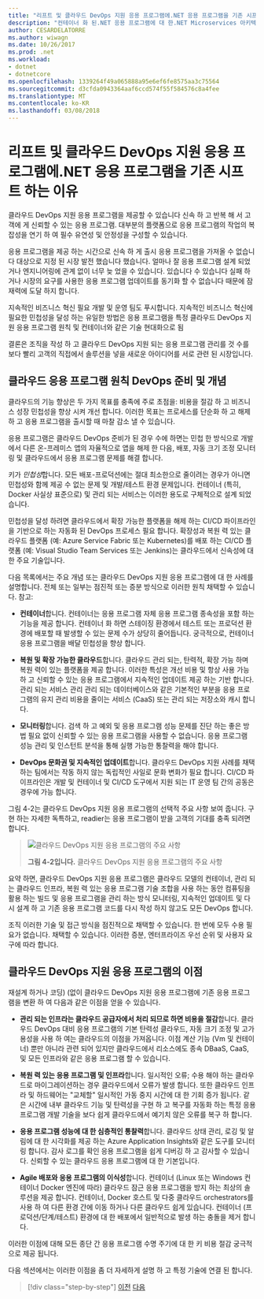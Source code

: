 ```yaml
---
title: "리프트 및 클라우드 DevOps 지원 응용 프로그램에.NET 응용 프로그램을 기존 시프트 하는 이유"
description: "컨테이너 화 된.NET 응용 프로그램에 대 한.NET Microservices 아키텍처 | 리프트 및 클라우드 DevOps 지원 응용 프로그램에.NET 응용 프로그램을 기존 시프트 하는 이유"
author: CESARDELATORRE
ms.author: wiwagn
ms.date: 10/26/2017
ms.prod: .net
ms.workload:
- dotnet
- dotnetcore
ms.openlocfilehash: 1339264f49a065888a95e6ef6fe8575aa3c75564
ms.sourcegitcommit: d3cfda0943364aaf6ccd574f55f584576c8a4fee
ms.translationtype: MT
ms.contentlocale: ko-KR
ms.lasthandoff: 03/08/2018
---
```

# <a name="reasons-to-lift-and-shift-existing-net-apps-to-cloud-devops-ready-applications"></a>리프트 및 클라우드 DevOps 지원 응용 프로그램에.NET 응용 프로그램을 기존 시프트 하는 이유

클라우드 DevOps 지원 응용 프로그램을 제공할 수 있습니다 신속 하 고 반복 해 서 고객에 게 신뢰할 수 있는 응용 프로그램. 대부분의 플랫폼으로 응용 프로그램의 작업의 복잡성을 연기 하 여 필수 유연성 및 안정성을 구성할 수 있습니다.

응용 프로그램을 제공 하는 시간으로 신속 하 게 출시 응용 프로그램을 가져올 수 없습니다 대상으로 지정 된 시장 발전 했습니다 했습니다. 얼마나 잘 응용 프로그램 설계 되었거나 엔지니어링에 관계 없이 너무 늦 었을 수 있습니다. 있습니다 수 있습니다 실패 하거나 시장의 요구를 사용한 응용 프로그램 업데이트를 동기화 할 수 없습니다 때문에 잠재력에 도달 하지 합니다.

지속적인 비즈니스 혁신 필요 개발 및 운영 팀도 푸시합니다. 지속적인 비즈니스 혁신에 필요한 민첩성을 달성 하는 유일한 방법은 응용 프로그램을 특정 클라우드 DevOps 지원 응용 프로그램 원칙 및 컨테이너와 같은 기술 현대화으로 됨

결론은 조직을 작성 하 고 클라우드 DevOps 지원 되는 응용 프로그램 관리를 것 수를 보다 빨리 고객의 직접에서 솔루션을 넣을 새로운 아이디어를 서로 관련 된 시장입니다.

## <a name="cloud-devops-ready-application-principles-and-tenets"></a>클라우드 응용 프로그램 원칙 DevOps 준비 및 개념 

클라우드의 기능 향상은 두 가지 목표를 충족에 주로 초점을: 비용을 절감 하 고 비즈니스 성장 민첩성을 향상 시켜 개선 합니다. 이러한 목표는 프로세스를 단순화 하 고 해제 하 고 응용 프로그램을 출시할 때 마찰 감소 낼 수 있습니다.

응용 프로그램은 클라우드 DevOps 준비가 된 경우 수에 하면는 민첩 한 방식으로 개발에서 다른 온-프레미스 앱의 자율적으로 앱을 해제 한 다음, 배포, 자동 크기 조정 모니터링 및 클라우드에서 응용 프로그램 문제를 해결 합니다.

키가 *민첩성*합니다. 모든 배포-프로덕션에는 절대 최소한으로 줄이려는 경우가 아니면 민첩성와 함께 제공 수 없는 문제 및 개발/테스트 환경 문제입니다. 컨테이너 (특히, Docker 사실상 표준으로) 및 관리 되는 서비스는 이러한 용도로 구체적으로 설계 되었습니다.

민첩성을 달성 하려면 클라우드에서 확장 가능한 플랫폼을 해제 하는 CI/CD 파이프라인을 기반으로 하는 자동화 된 DevOps 프로세스 필요 합니다. 확장성과 복원 력 있는 클라우드 플랫폼 (예: Azure Service Fabric 또는 Kubernetes)를 배포 하는 CI/CD 플랫폼 (예: Visual Studio Team Services 또는 Jenkins)는 클라우드에서 신속성에 대 한 주요 기술입니다.

다음 목록에서는 주요 개념 또는 클라우드 DevOps 지원 응용 프로그램에 대 한 사례를 설명합니다. 전체 또는 일부는 점진적 또는 증분 방식으로 이러한 원칙 채택할 수 있습니다. 참고:

-   **컨테이너**합니다. 컨테이너는 응용 프로그램 자체 응용 프로그램 종속성을 포함 하는 기능을 제공 합니다. 컨테이너 화 하면 스테이징 환경에서 테스트 또는 프로덕션 환경에 배포할 때 발생할 수 있는 문제 수가 상당히 줄어듭니다. 궁극적으로, 컨테이너 응용 프로그램을 배달 민첩성을 향상 합니다.

-   **복원 및 확장 가능한 클라우드**합니다. 클라우드 관리 되는, 탄력적, 확장 가능 하며 복원 력이 있는 플랫폼을 제공 합니다. 이러한 특성은 개선 비용 및 항상 사용 가능 하 고 신뢰할 수 있는 응용 프로그램에서 지속적인 업데이트 제공 하는 기반 합니다. 관리 되는 서비스 관리 관리 되는 데이터베이스와 같은 기본적인 부분을 응용 프로그램의 유지 관리 비용을 줄이는 서비스 (CaaS) 또는 관리 되는 저장소와 캐시 합니다.

-   **모니터링**합니다. 검색 하 고 예외 및 응용 프로그램 성능 문제를 진단 하는 좋은 방법 필요 없이 신뢰할 수 있는 응용 프로그램을 사용할 수 없습니다. 응용 프로그램 성능 관리 및 인스턴트 분석을 통해 실행 가능한 통찰력을 해야 합니다.

-   **DevOps 문화권 및 지속적인 업데이트**합니다. 클라우드 DevOps 지원 사례를 채택 하는 팀에서는 작동 하지 않는 독립적인 사일로 문화 변화가 필요 합니다. CI/CD 파이프라인은 개발 및 컨테이너 및 CI/CD 도구에서 지원 되는 IT 운영 팀 간의 공동은 경우에 가능 합니다.

그림 4-2는 클라우드 DevOps 지원 응용 프로그램의 선택적 주요 사항 보여 줍니다. 구현 하는 자세한 독특하고, readier는 응용 프로그램이 받을 고객의 기대를 충족 되려면 합니다.

> ![클라우드 DevOps 지원 응용 프로그램의 주요 사항](./media/image2.png)
>
> **그림 4-2입니다.** 클라우드 DevOps 지원 응용 프로그램의 주요 사항

요약 하면, 클라우드 DevOps 지원 응용 프로그램은 클라우드 모델의 컨테이너, 관리 되는 클라우드 인프라, 복원 력 있는 응용 프로그램 기술 조합을 사용 하는 동안 컴퓨팅을 활용 하는 빌드 및 응용 프로그램을 관리 하는 방식 모니터링, 지속적인 업데이트 및 다시 설계 하 고 기존 응용 프로그램 코드를 다시 작성 하지 않고도 모든 DevOps 합니다.

조직 이러한 기술 및 접근 방식을 점진적으로 채택할 수 있습니다. 한 번에 모두 수용 필요가 없습니다. 채택할 수 있습니다. 이러한 증분, 엔터프라이즈 우선 순위 및 사용자 요구에 따라 합니다.

## <a name="benefits-of-a-cloud-devops-ready-application"></a>클라우드 DevOps 지원 응용 프로그램의 이점

재설계 하거나 코딩) (없이 클라우드 DevOps 지원 응용 프로그램에 기존 응용 프로그램을 변환 하 여 다음과 같은 이점을 얻을 수 있습니다.

-   **관리 되는 인프라는 클라우드 공급자에서 처리 되므로 하면 비용을 절감**합니다. 클라우드 DevOps 대비 응용 프로그램의 기본 탄력성 클라우드, 자동 크기 조정 및 고가용성을 사용 하 여는 클라우드의 이점을 가져옵니다. 이점 계산 기능 (Vm 및 컨테이너) 뿐만 아니라 관련 되어 있지만 클라우드에서 리소스에도 종속 DBaaS, CaaS, 및 모든 인프라와 같은 응용 프로그램 할 수 있습니다.

-   **복원 력 있는 응용 프로그램 및 인프라**합니다. 일시적인 오류; 수용 해야 하는 클라우드로 마이그레이션하는 경우 클라우드에서 오류가 발생 합니다. 또한 클라우드 인프라 및 하드웨어는 "교체할" 일시적인 가동 중지 시간에 대 한 기회 증가 됩니다. 같은 시간에 내부 클라우드 기능 및 탄력성을 구현 하 고 복구를 자동화 하는 특정 응용 프로그램 개발 기술을 보다 쉽게 클라우드에서 예기치 않은 오류를 복구 하 합니다.

-   **응용 프로그램 성능에 대 한 심층적인 통찰력**합니다. 클라우드 상태 관리, 로깅 및 알림에 대 한 시각화를 제공 하는 Azure Application Insights와 같은 도구를 모니터링 합니다. 감사 로그를 확인 응용 프로그램을 쉽게 디버깅 하 고 감사할 수 있습니다. 신뢰할 수 있는 클라우드 응용 프로그램에 대 한 기본입니다.

-   **Agile 배포와 응용 프로그램의 이식성**합니다. 컨테이너 (Linux 또는 Windows 컨테이너 Docker 엔진에 따라) 클라우드 잠근 응용 프로그램을 방지 하는 최상의 솔루션을 제공 합니다. 컨테이너, Docker 호스트 및 다중 클라우드 orchestrators를 사용 하 여 다른 환경 간에 이동 하거나 다른 클라우드 쉽게 있습니다. 컨테이너 (프로덕션/단계/테스트) 환경에 대 한 배포에서 일반적으로 발생 하는 충돌을 제거 합니다.

이러한 이점에 대해 모든 종단 간 응용 프로그램 수명 주기에 대 한 키 비용 절감 궁극적으로 제공 됩니다.

다음 섹션에서는 이러한 이점을 좀 더 자세하게 설명 하 고 특정 기술에 연결 된 합니다.

>[!div class="step-by-step"]
[이전](index.md)
[다음](microsoft-technologies-in-cloud-devops-ready-applications.md)
